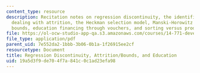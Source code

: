 ```yaml
---
content_type: resource
description: Recitation notes on regression discontinuity, the identification problem,
  dealing with attrition, the Heckman selection model, Manski-Horowitz bounds, Lee
  bounds, education financing through vouchers, and sorting versus productivity.
file: https://ol-ocw-studio-app-qa.s3.amazonaws.com/courses/14-771-development-economics-microeconomic-issues-and-policy-models-fall-2008/19a5d3f9de704f7a841c0c1ad23efa98_rec5.pdf
file_type: application/pdf
parent_uid: 7e552da2-1bbb-3b06-0b1a-1f26915ee2cf
resourcetype: Document
title: Regression Discontinuity, Attrition/Bounds, and Education
uid: 19a5d3f9-de70-4f7a-841c-0c1ad23efa98
---
```

